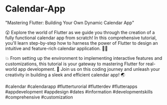# Calendar-App

"Mastering Flutter: Building Your Own Dynamic Calendar App"

😮 Explore the world of Flutter as we guide you through the creation of a fully functional calendar app from scratch! 
In this comprehensive tutorial, you'll learn step-by-step how to harness the power of Flutter to design an intuitive and feature-rich calendar application. 👨‍🎓 

💥 From setting up the environment to implementing interactive features and customizations, this tutorial is your gateway to mastering Flutter for real-world app development. 🙌 
Join us on this coding journey and unleash your creativity in building a sleek and efficient calendar app! 🌏 

#calendar #calendarapp #flutterturorial #flutterdev #flutterapps #appdevelopment #appdesign #dates #information #developmentskills #comprehensive #customization 
